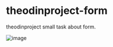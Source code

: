 # theodinproject-form
theodinproject small task about form.

![image](https://user-images.githubusercontent.com/82542634/164326116-09e33b89-2bd1-4d71-a2ee-a8b253e166b4.png)

